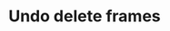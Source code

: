 ---
title: 'Undo delete frames'
redirect_to:
  - 'https://discuss.pencil2d.org/t/undo-delete-frames/1261'
---